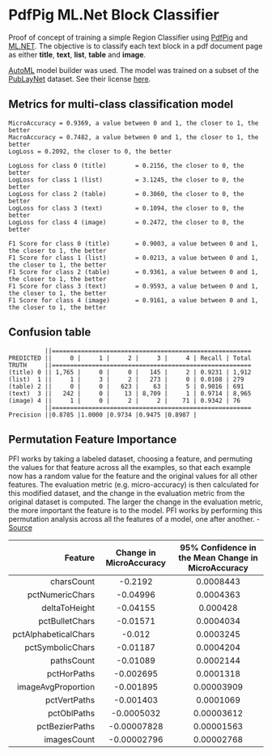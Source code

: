 # PdfPig ML.Net Block Classifier
Proof of concept of training a simple Region Classifier using [PdfPig](https://github.com/UglyToad/PdfPig) and [ML.NET](https://github.com/dotnet/machinelearning). 
The objective is to classify each text block in a pdf document page as either __title__, __text__, __list__, __table__ and __image__.

[AutoML](https://docs.microsoft.com/en-us/dotnet/machine-learning/automate-training-with-model-builder) model builder was used. The model was
trained on a subset of the [PubLayNet](https://github.com/ibm-aur-nlp/PubLayNet#getting-data) dataset. See their license [here](https://cdla.io/permissive-1-0/).

## Metrics for multi-class classification model
```
MicroAccuracy = 0.9369, a value between 0 and 1, the closer to 1, the better
MacroAccuracy = 0.7482, a value between 0 and 1, the closer to 1, the better
LogLoss = 0.2092, the closer to 0, the better

LogLoss for class 0 (title)        = 0.2156, the closer to 0, the better
LogLoss for class 1 (list)         = 3.1245, the closer to 0, the better
LogLoss for class 2 (table)        = 0.3060, the closer to 0, the better
LogLoss for class 3 (text)         = 0.1094, the closer to 0, the better
LogLoss for class 4 (image)        = 0.2472, the closer to 0, the better

F1 Score for class 0 (title)       = 0.9003, a value between 0 and 1, the closer to 1, the better
F1 Score for class 1 (list)        = 0.0213, a value between 0 and 1, the closer to 1, the better
F1 Score for class 2 (table)       = 0.9361, a value between 0 and 1, the closer to 1, the better
F1 Score for class 3 (text)        = 0.9593, a value between 0 and 1, the closer to 1, the better
F1 Score for class 4 (image)       = 0.9161, a value between 0 and 1, the closer to 1, the better
```

## Confusion table
```
          ||=======================================================
PREDICTED ||     0 |     1 |     2 |     3 |     4 | Recall | Total
TRUTH     ||=======================================================
(title) 0 || 1,765 |     0 |     0 |   145 |     2 | 0.9231 | 1,912
(list)  1 ||     1 |     3 |     2 |   273 |     0 | 0.0108 | 279
(table) 2 ||     0 |     0 |   623 |    63 |     5 | 0.9016 | 691
(text)  3 ||   242 |     0 |    13 | 8,709 |     1 | 0.9714 | 8,965
(image) 4 ||     1 |     0 |     2 |     2 |    71 | 0.9342 | 76
          ||=======================================================
Precision ||0.8785 |1.0000 |0.9734 |0.9475 |0.8987 |
```

## Permutation Feature Importance
PFI works by taking a labeled dataset, choosing a feature, and permuting the values for that
feature across all the examples, so that each example now has a random value for the feature
and the original values for all other features. The evaluation metric (e.g. micro-accuracy) is
then calculated for this modified dataset, and the change in the evaluation metric from the
original dataset is computed. The larger the change in the evaluation metric, the more
important the feature is to the model. PFI works by performing this permutation analysis
across all the features of a model, one after another. - [Source]( https://docs.microsoft.com/en-us/dotnet/api/microsoft.ml.permutationfeatureimportanceextensions.permutationfeatureimportance?view=ml-dotnet#Microsoft_ML_PermutationFeatureImportanceExtensions_PermutationFeatureImportance__1_Microsoft_ML_MulticlassClassificationCatalog_Microsoft_ML_ISingleFeaturePredictionTransformer___0__Microsoft_ML_IDataView_System_String_System_Boolean_System_Nullable_System_Int32__System_Int32_)

|Feature              | Change in MicroAccuracy | 95% Confidence in the Mean Change in MicroAccuracy |
|--------------------:|:-----------------------:|:--------------------------------------------------:|
|charsCount           |-0.2192                  |0.0008443                                           |
|pctNumericChars      |-0.04996                 |0.0004363                                           |
|deltaToHeight        |-0.04155                 |0.000428                                            |
|pctBulletChars       |-0.01571                 |0.0004034                                           |
|pctAlphabeticalChars |-0.012                   |0.0003245                                           |
|pctSymbolicChars     |-0.01187                 |0.0004204                                           |
|pathsCount           |-0.01089                 |0.0002144                                           |
|pctHorPaths          |-0.002695                |0.0001318                                           |
|imageAvgProportion   |-0.001895                |0.00003909                                          |
|pctVertPaths         |-0.001403                |0.0001069                                           |
|pctOblPaths          |-0.0005032               |0.00003612                                          |
|pctBezierPaths       |-0.00007828              |0.00001563                                          |
|imagesCount          |-0.00002796              |0.00002768                                          |
